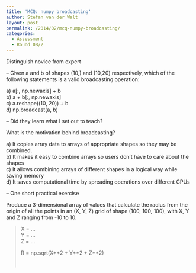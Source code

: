 ```yaml
---
title: 'MCQ: numpy broadcasting'
author: Stefan van der Walt
layout: post
permalink: /2014/02/mcq-numpy-broadcasting/
categories:
  - Assessment
  - Round 08/2
---
```

Distinguish novice from expert

&#8211; Given a and b of shapes (10,) and (10,20) respectively, which of the following statements is a valid broadcasting operation:

a) a[:, np.newaxis] + b  
b) a + b[:, np.newaxis]  
c) a.reshape((10, 20)) + b  
d) np.broadcast(a, b)

&#8211; Did they learn what I set out to teach?

What is the motivation behind broadcasting?

a) It copies array data to arrays of appropriate shapes so they may be combined.  
b) It makes it easy to combine arrays so users don&#8217;t have to care about the shapes  
c) It allows combining arrays of different shapes in a logical way while saving memory  
d) It saves computational time by spreading operations over different CPUs

&#8211; One short practical exercise

Produce a 3-dimensional array of values that calculate the radius from the origin of all the points in an (X, Y, Z) grid of shape (100, 100, 100), with X, Y and Z ranging from -10 to 10.

> X = &#8230;  
> Y = &#8230;  
> Z = &#8230;
> 
> R = np.sqrt(X\*\*2 + Y\*\*2 + Z**2)
> 
> &nbsp;

&nbsp;